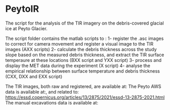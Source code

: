 # PeytoIR
The script for the analysis of the TIR imagery on the debris-covered glacial ice at Peyto Glacier. 

The script folder contains the matlab scripts to :
1- register the .asc images to correct for camera movement and register a visual image to the TIR images (AXX scripts)
2- calculate the debris thickness across the study slope based on the measured debris thickness, and extract the TIR surface temperaure at these locations (BXX script and YXX script)
3- process and display the MET data during the experiment (X script)
4- analyse the empirical relationship between surface temperature and debris thickness (CXX, DXX and EXX script)

The TIR images, both raw and registered, are available at:
The Peyto AWS data is available at:, and related to: https://essd.copernicus.org/articles/13/2875/2021/essd-13-2875-2021.html
The manual excavations data is available at:


